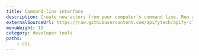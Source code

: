 ```yaml
---
title: Command-line interface
description: Create new actors from your computer's command line. Run actors locally or deploy them to the Apify platform. View the Apify CLI's command reference.
externalSourceUrl: https://raw.githubusercontent.com/apifytech/apify-cli/master/README.md
menuWeight: 15
category: developer tools
paths:
    - cli
---
```



